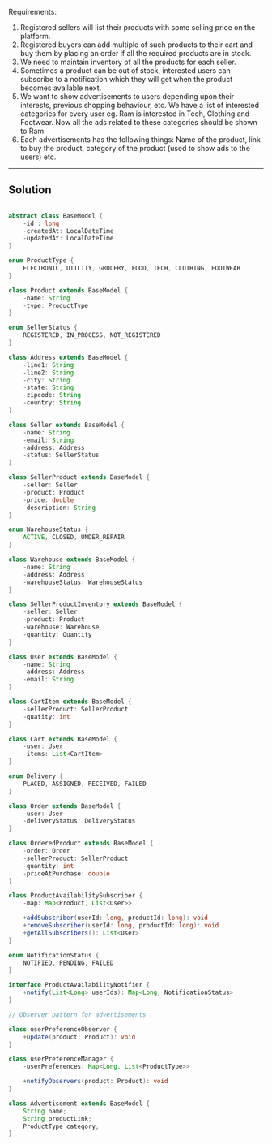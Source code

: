 Requirements:

1. Registered sellers will list their products with some selling price on the platform.
2. Registered buyers can add multiple of such products to their cart and buy them by placing an order if all the required products are in stock.
3. We need to maintain inventory of all the products for each seller.
4. Sometimes a product can be out of stock, interested users can subscribe to a notification which they will get when the product becomes available next.
5. We want to show advertisements to users depending upon their interests, previous shopping behaviour, etc. We have a list of interested categories for every user eg. Ram is interested in Tech, Clothing and Footwear. Now all the ads related to these categories should be shown to Ram.
6. Each advertisements has the following things: Name of the product, link to buy the product, category of the product (used to show ads to the users) etc.
   

---

## Solution 

```java

abstract class BaseModel {
	-id : long
	-createdAt: LocalDateTime
	-updatedAt: LocalDateTime
}

enum ProductType {
	ELECTRONIC, UTILITY, GROCERY, FOOD, TECH, CLOTHING, FOOTWEAR
}

class Product extends BaseModel {
	-name: String
	-type: ProductType
}

enum SellerStatus {
	REGISTERED, IN_PROCESS, NOT_REGISTERED
}

class Address extends BaseModel {
	-line1: String
	-line2: String
	-city: String
	-state: String
	-zipcode: String
	-country: String
}

class Seller extends BaseModel {
	-name: String
	-email: String 
	-address: Address
	-status: SellerStatus
}

class SellerProduct extends BaseModel {
	-seller: Seller
	-product: Product
	-price: double
	-description: String
}

enum WarehouseStatus {
	ACTIVE, CLOSED, UNDER_REPAIR 
}

class Warehouse extends BaseModel {
	-name: String
	-address: Address
	-warehouseStatus: WarehouseStatus
}

class SellerProductInventory extends BaseModel {
	-seller: Seller
	-product: Product
	-warehouse: Warehouse
	-quantity: Quantity
}

class User extends BaseModel {
	-name: String
	-address: Address
	-email: String
}

class CartItem extends BaseModel {
	-sellerProduct: SellerProduct
	-quatity: int
}

class Cart extends BaseModel {
	-user: User
	-items: List<CartItem>
}

enum Delivery {
	PLACED, ASSIGNED, RECEIVED, FAILED
}

class Order extends BaseModel {
	-user: User
	-deliveryStatus: DeliveryStatus
}

class OrderedProduct extends BaseModel {
	-order: Order
	-sellerProduct: SellerProduct
	-quantity: int
	-priceAtPurchase: double
}

class ProductAvailabilitySubscriber {
	-map: Map<Product, List<User>>

	+addSubscriber(userId: long, productId: long): void
	+removeSubscriber(userId: long, productId: long): void
	+getAllSubscribers(): List<User>
}

enum NotificationStatus {
	NOTIFIED, PENDING, FAILED
}

interface ProductAvailabilityNotifier {
	+notify(List<Long> userIds): Map<Long, NotificationStatus>  
}

// Observer pattern for advertisements

class userPreferenceObserver {
	+update(product: Product): void
}

class userPreferenceManager {
	-userPreferences: Map<Long, List<ProductType>>

	+notifyObservers(product: Product): void
}

class Advertisement extends BaseModel {
	String name;
	String productLink;
	ProductType category;
}
```